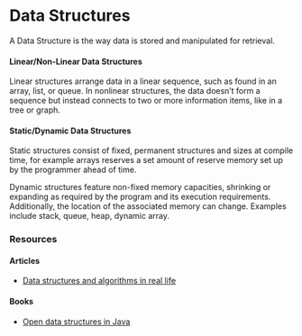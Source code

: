 # Data Structures

A Data Structure is the way data is stored and manipulated for retrieval.

#### Linear/Non-Linear Data Structures

Linear structures arrange data in a linear sequence, such as found in an array, list, or queue. In nonlinear structures, the data doesn’t form a sequence but instead connects to two or more information items, like in a tree or graph.



#### Static/Dynamic Data Structures

Static structures consist of fixed, permanent structures and sizes at compile time, for example arrays reserves a set amount of reserve memory set up by the programmer ahead of time.&#x20;

Dynamic structures feature non-fixed memory capacities, shrinking or expanding as required by the program and its execution requirements. Additionally, the location of the associated memory can change. Examples include stack, queue, heap, dynamic array.



### Resources

#### Articles

* [Data structures and algorithms in real life](https://zriyansh.medium.com/data-structures-and-algorithms-in-real-life-6b2b813d516e)

#### Books

* [Open data structures in Java](https://opendatastructures.org/ods-java.pdf)
